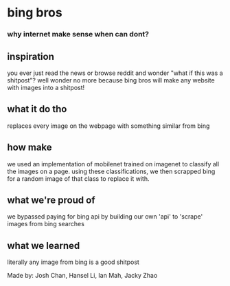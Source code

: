 # bing bros
### why internet make sense when can dont?

## inspiration
you ever just read the news or browse reddit and wonder "what if this was a shitpost"? well wonder no more because
bing bros will make any website with images into a shitpost!

## what it do tho
replaces every image on the webpage with something similar from bing

## how make
we used an implementation of mobilenet trained on imagenet to classify all the images on a page. using these classifications, 
we then scrapped bing for a random image of that class to replace it with.

## what we're proud of
we bypassed paying for bing api by building our own 'api' to 'scrape' images from bing searches

## what we learned
literally any image from bing is a good shitpost

Made by: Josh Chan, Hansel Li, Ian Mah, Jacky Zhao